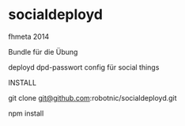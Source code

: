 socialdeployd
=============

fhmeta 2014

Bundle für die Übung

deployd
dpd-passwort
config für social things

INSTALL

git clone git@github.com:robotnic/socialdeployd.git

npm install
